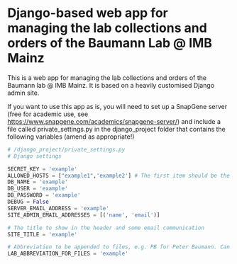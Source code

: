 # Django-based web app for managing the lab collections and orders of the Baumann Lab @ IMB Mainz

This is a web app for managing the lab collections and 
orders of the Baumann lab @ IMB Mainz. It is based on a heavily customised Django admin site.

If you want to use this app as is, you will need to set up a SnapGene server (free for academic use, see <https://www.snapgene.com/academics/snapgene-server/>) and include a file called private_settings.py in the django_project folder that contains the following variables (amend as appropriate!)

```python
# /django_project/private_settings.py
# Django settings

SECRET_KEY = 'example'
ALLOWED_HOSTS = ["example1",'example2'] # The first item should be the publicly accessible domain 
DB_NAME = 'example'
DB_USER = 'example'
DB_PASSWORD = 'example'
DEBUG = False
SERVER_EMAIL_ADDRESS = 'example'
SITE_ADMIN_EMAIL_ADDRESSES = [('name', 'email')]

# The title to show in the header and some email communication
SITE_TITLE = 'example'

# Abbreviation to be appended to files, e.g. PB for Peter Baumann. Can be empty, like so ''
LAB_ABBREVIATION_FOR_FILES = 'example'
```